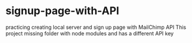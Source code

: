# signup-page-with-API
practicing creating local server and sign up page with MailChimp API
This project missing folder with node modules and has a different API key
